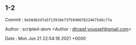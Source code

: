 ## 1-2 

 Commit : `8e58db2d7a5f13910e73f5940078224675ddc77a`

 Author : scripted-atom <Author : dhraief.youssef@gmail.com> 

 Date 	: Mon Jun 21 22:54:16 2021 +0000 

